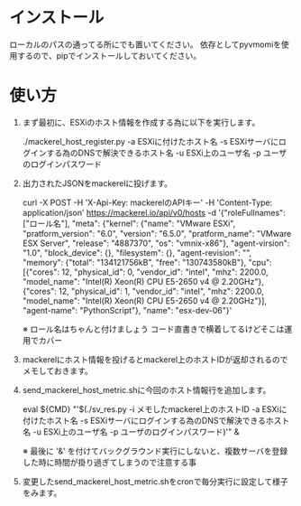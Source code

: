 # インストール

ローカルのパスの通ってる所にでも置いてください。
依存としてpyvmomiを使用するので、pipでインストールしておいてください。

# 使い方

1. まず最初に、ESXiのホスト情報を作成する為に以下を実行します。

    ./mackerel_host_register.py -a ESXiに付けたホスト名 -s ESXiサーバにログインする為のDNSで解決できるホスト名 -u ESXi上のユーザ名 -p ユーザのログインパスワード
1. 出力されたJSONをmackerelに投げます。

    curl -X POST -H 'X-Api-Key: mackerelのAPIキー' -H 'Content-Type: application/json' https://mackerel.io/api/v0/hosts -d '{"roleFullnames": ["ロール名"], "meta": {"kernel": {"name": "VMware ESXi", "pratform_version": "6.0", "version": "6.5.0", "pratform_name": "VMware ESX Server", "release": "4887370", "os": "vmnix-x86"}, "agent-virsion": "1.0", "block_device": {}, "filesystem": {}, "agent-revision": "", "memory": {"total": "134121756kB", "free": "130743580kB"}, "cpu": [{"cores": 12, "physical_id": 0, "vendor_id": "intel", "mhz": 2200.0, "model_name": "Intel(R) Xeon(R) CPU E5-2650 v4 @ 2.20GHz"}, {"cores": 12, "physical_id": 1, "vendor_id": "intel", "mhz": 2200.0, "model_name": "Intel(R) Xeon(R) CPU E5-2650 v4 @ 2.20GHz"}], "agent-name": "PythonScript"}, "name": "esx-dev-06"}'

   ※ ロール名はちゃんと付けましょう
   コード直書きで横着してるけどそこは運用でカバー

1. mackerelにホスト情報を投げるとmackerel上のホストIDが返却されるのでメモしておきます。
1. send_mackerel_host_metric.shに今回のホスト情報行を追加します。

    eval ${CMD} "'$(./sv_res.py -i メモしたmackerel上のホストID -a ESXiに付けたホスト名 -s ESXiサーバにログインする為のDNSで解決できるホスト名 -u ESXi上のユーザ名 -p ユーザのログインパスワード)'" &

   ※ 最後に '&' を付けてバックグラウンド実行にしないと、複数サーバを登録した時に時間が掛り過ぎてしまうので注意する事

1. 変更したsend_mackerel_host_metric.shをcronで毎分実行に設定して様子をみます。
